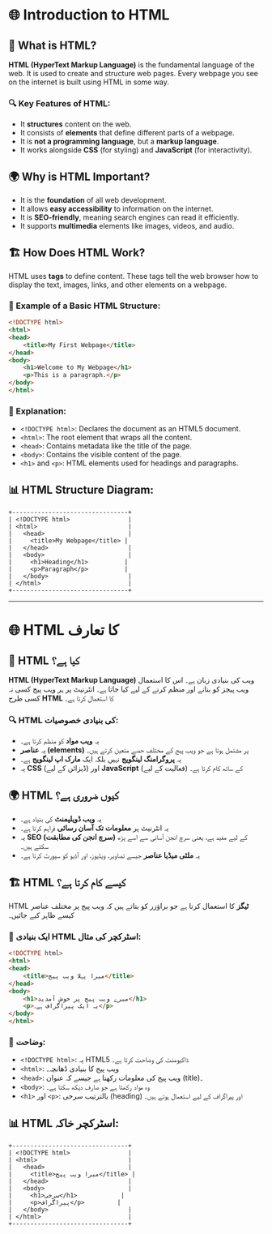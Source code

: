 # 🌐 Introduction to HTML

## 📖 What is HTML?

**HTML (HyperText Markup Language)** is the fundamental language of the web. It is used to create and structure web pages. Every webpage you see on the internet is built using HTML in some way.

### 🔍 Key Features of HTML:
- It **structures** content on the web.
- It consists of **elements** that define different parts of a webpage.
- It is **not a programming language**, but a **markup language**.
- It works alongside **CSS** (for styling) and **JavaScript** (for interactivity).

## 🌍 Why is HTML Important?
- It is the **foundation** of all web development.
- It allows **easy accessibility** to information on the internet.
- It is **SEO-friendly**, meaning search engines can read it efficiently.
- It supports **multimedia** elements like images, videos, and audio.

## 🏗️ How Does HTML Work?
HTML uses **tags** to define content. These tags tell the web browser how to display the text, images, links, and other elements on a webpage.

### 📌 Example of a Basic HTML Structure:
```html
<!DOCTYPE html>
<html>
<head>
    <title>My First Webpage</title>
</head>
<body>
    <h1>Welcome to My Webpage</h1>
    <p>This is a paragraph.</p>
</body>
</html>
```
### 🔹 Explanation:
- `<!DOCTYPE html>`: Declares the document as an HTML5 document.
- `<html>`: The root element that wraps all the content.
- `<head>`: Contains metadata like the title of the page.
- `<body>`: Contains the visible content of the page.
- `<h1>` and `<p>`: HTML elements used for headings and paragraphs.

## 📊 HTML Structure Diagram:
```
+--------------------------------+
| <!DOCTYPE html>                |
| <html>                         |
|   <head>                       |
|     <title>My Webpage</title> |
|   </head>                      |
|   <body>                       |
|     <h1>Heading</h1>          |
|     <p>Paragraph</p>          |
|   </body>                      |
| </html>                        |
+--------------------------------+
```



---

# 🌐 HTML کا تعارف

## 📖 HTML کیا ہے؟

**HTML (HyperText Markup Language)** ویب کی بنیادی زبان ہے۔ اس کا استعمال ویب پیجز کو بنانے اور منظم کرنے کے لیے کیا جاتا ہے۔ انٹرنیٹ پر ہر ویب پیج کسی نہ کسی طرح **HTML** کا استعمال کرتا ہے۔

### 🔍 HTML کی بنیادی خصوصیات:
- یہ **ویب مواد** کو منظم کرتا ہے۔
- یہ **عناصر (elements)** پر مشتمل ہوتا ہے جو ویب پیج کے مختلف حصے متعین کرتے ہیں۔
- یہ **پروگرامنگ لینگویج** نہیں بلکہ ایک **مارک اپ لینگویج** ہے۔
- یہ **CSS** (ڈیزائن کے لیے) اور **JavaScript** (فعالیت کے لیے) کے ساتھ کام کرتا ہے۔

## 🌍 HTML کیوں ضروری ہے؟
- یہ **ویب ڈویلپمنٹ** کی بنیاد ہے۔
- یہ انٹرنیٹ پر **معلومات تک آسان رسائی** فراہم کرتا ہے۔
- یہ **SEO (سرچ انجن کی مطابقت)** کے لیے مفید ہے، یعنی سرچ انجن آسانی سے اسے پڑھ سکتے ہیں۔
- یہ **ملٹی میڈیا عناصر** جیسے تصاویر، ویڈیوز، اور آڈیو کو سپورٹ کرتا ہے۔

## 🏗️ HTML کیسے کام کرتا ہے؟
HTML **ٹیگز** کا استعمال کرتا ہے جو براؤزر کو بتاتے ہیں کہ ویب پیج پر مختلف عناصر کیسے ظاہر کیے جائیں۔

### 📌 ایک بنیادی HTML اسٹرکچر کی مثال:
```html
<!DOCTYPE html>
<html>
<head>
    <title>میرا پہلا ویب پیج</title>
</head>
<body>
    <h1>میرے ویب پیج پر خوش آمدید</h1>
    <p>یہ ایک پیراگراف ہے۔</p>
</body>
</html>
```
### 🔹 وضاحت:
- `<!DOCTYPE html>`: یہ HTML5 ڈاکیومنٹ کی وضاحت کرتا ہے۔
- `<html>`: ویب پیج کا بنیادی ڈھانچہ۔
- `<head>`: ویب پیج کی معلومات رکھتا ہے جیسے کہ عنوان (title)۔
- `<body>`: وہ مواد رکھتا ہے جو صارف دیکھ سکتا ہے۔
- `<h1>` اور `<p>`: بالترتیب سرخی (heading) اور پیراگراف کے لیے استعمال ہوتے ہیں۔

## 📊 HTML اسٹرکچر خاکہ:
```
+--------------------------------+
| <!DOCTYPE html>                |
| <html>                         |
|   <head>                       |
|     <title>میرا ویب پیج</title> |
|   </head>                      |
|   <body>                       |
|     <h1>سرخی</h1>            |
|     <p>پیراگراف</p>         |
|   </body>                      |
| </html>                        |
+--------------------------------+
```


